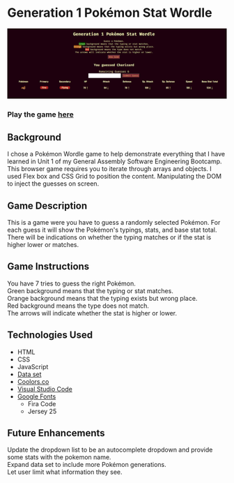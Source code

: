 # Generation 1 Pokémon Stat Wordle

![game picture](./assets/game-picture.png)  

### Play the game [here](https://jallen105.github.io/gen-one-pokemon-stat-wordle/)

## Background

I chose a Pokémon Wordle game to help demonstrate everything that I have learned in Unit 1 of my General Assembly Software Engineering Bootcamp. This browser game requires you to iterate through arrays and objects. I used Flex box and CSS Grid to position the content. Manipulating the DOM to inject the guesses on screen.

## Game Description

This is a game were you have to guess a randomly selected Pokémon.
For each guess it will show the Pokémon's typings, stats, and base stat total.
There will be indications on whether the typing matches or if the stat is higher lower or matches.

## Game Instructions

You have 7 tries to guess the right Pokémon.  
Green background means that the typing or stat matches.  
Orange background means that the typing exists but wrong place.  
Red background means the type does not match.  
The arrows will indicate whether the stat is higher or lower.

## Technologies Used

* HTML
* CSS
* JavaScript
* [Data set](https://github.com/Purukitto/pokemon-data.json/blob/master/pokedex.json)
* [Coolors.co](https://coolors.co/)
* [Visual Studio Code](https://code.visualstudio.com/)
* [Google Fonts](https://fonts.google.com/) 
    * Fira Code 
    * Jersey 25

## Future Enhancements

Update the dropdown list to be an autocomplete dropdown and provide some stats with the pokemon name.  
Expand data set to include more Pokémon generations.  
Let user limit what information they see.